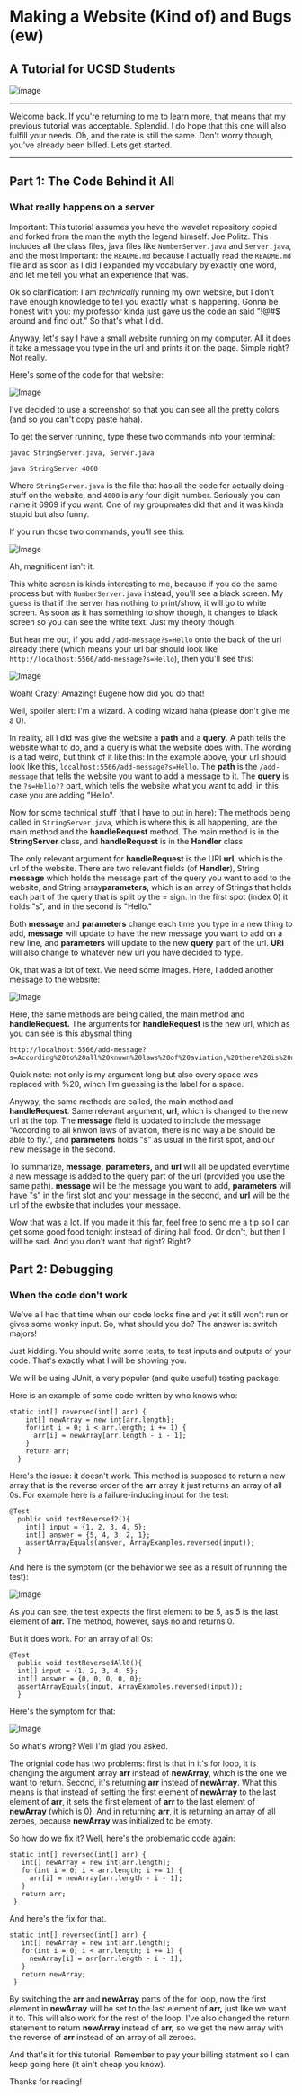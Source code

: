# Making a Website (Kind of) and Bugs (ew)
## A Tutorial for UCSD Students

![image](hishitpost.jpg)

---

Welcome back. If you're returning to me to learn more, that means that my previous tutorial was acceptable. Splendid. I do hope that this one will also fulfill your needs. Oh, and the rate is still the same. Don't worry though, you've already been billed. Lets get started.

---
## Part 1: The Code Behind it All
### What really happens on a server 

Important: This tutorial assumes you have the wavelet repository copied and forked from the man the myth the legend himself: Joe Politz. This includes all the class files, java files like `NumberServer.java` and `Server.java`, and the most important: the `README.md` because I actually read the `README.md` file and as soon as I did I expanded my vocabulary by exactly one word, and let me tell you what an experience that was.

Ok so clarification: I am *technically* running my own website, but I don't have enough knowledge to tell you exactly what is happening. Gonna be honest with you: my professor kinda just gave us the code an said "!@#$ around and find out." So that's what I did.

Anyway, let's say I have a small website running on my computer. All it does it take a message you type in the url and prints it on the page. Simple right? Not really.

Here's some of the code for that website:

![Image](lr2-1.png)

I've decided to use a screenshot so that you can see all the pretty colors (and so you can't copy paste haha).

To get the server running, type these two commands into your terminal:
```
javac StringServer.java, Server.java
```
```
java StringServer 4000
```
Where `StringServer.java` is the file that has all the code for actually doing stuff on the website, and `4000` is any four digit number. Seriously you can name it 6969 if you want. One of my groupmates did that and it was kinda stupid but also funny.

If you run those two commands, you'll see this:

![Image](lr2-2.png)

Ah, magnificent isn't it.

This white screen is kinda interesting to me, because if you do the same process but with `NumberServer.java` instead, you'll see a black screen. My guess is that if the server has nothing to print/show, it will go to white screen. As soon as it has something to show though, it changes to black screen so you can see the white text. Just my theory though.

But hear me out, if you add `/add-message?s=Hello` onto the back of the url already there (which means your url bar should look like `http://localhost:5566/add-message?s=Hello`), then you'll see this:

![Image](lr2-3.png)

Woah! Crazy! Amazing! Eugene how did you do that!

Well, spoiler alert: I'm a wizard. A coding wizard haha (please don't give me a 0).

In reality, all I did was give the website a **path** and a **query**. A path tells the website what to do, and a query is what the website does with. The wording is a tad weird, but think of it like this: In the example above, your url should look like this, `localhost:5566/add-message?s=Hello`. The **path** is the `/add-message` that tells the website you want to add a message to it. The **query** is the `?s=Hello??` part, which tells the website what you want to add, in this case you are adding "Hello". 

Now for some technical stuff (that I have to put in here): The methods being called in `StringServer.java`, which is where this is all happening, are the main method and the **handleRequest** method. The main method is in the **StringServer** class, and **handleRequest** is in the **Handler** class. 

The only relevant argument for **handleRequest** is the URI **url**, which is the url of the website. There are two relevant fields (of **Handler**), String **message** which holds the message part of the query you want to add to the website, and String array**parameters,** which is an array of Strings that holds each part of the query that is split by the = sign. In the first spot (index 0) it holds "s", and in the second is "Hello." 

Both **message** and **parameters** change each time you type in a new thing to add, **message** will update to have the new message you want to add on a new line, and **parameters** will update to the new **query** part of the url. **URI** will also change to whatever new url you have decided to type.

Ok, that was a lot of text. We need some images. Here, I added another message to the website:

![Image](lr2-4.png)

Here, the same methods are being called, the main method and **handleRequest.** The arguments for **handleRequest** is the new url, which as you can see is this abysmal thing
```
http://localhost:5566/add-message?s=According%20to%20all%20known%20laws%20of%20aviation,%20there%20is%20no%20way%20a%20bee%20should%20be%20able%20to%20fly.
```
Quick note: not only is my argument long but also every space was replaced with %20, wihch I'm guessing is the label for a space.

Anyway, the same methods are called, the main method and **handleRequest**. Same relevant argument, **url**, which is changed to the new url at the top. The **message** field is updated to include the message "According to all knwon laws of aviation, there is no way a be should be able to fly.", and **parameters** holds "s" as usual in the first spot, and our new message in the second. 

To summarize, **message,** **parameters,** and **url** will all be updated everytime a new message is added to the query part of the url (provided you use the same path). **message** will be the message you want to add, **parameters** will have "s" in the first slot and your message in the second, and **url** will be the url of the ewbsite that includes your message.

Wow that was a lot. If you made it this far, feel free to send me a tip so I can get some good food tonight instead of dining hall food. Or don't, but then I will be sad. And you don't want that right? Right?

## Part 2: Debugging
### When the code don't work

We've all had that time when our code looks fine and yet it still won't run or gives some wonky input. So, what should you do? The answer is: switch majors!

Just kidding. You should write some tests, to test inputs and outputs of your code. That's exactly what I will be showing you.

We will be using JUnit, a very popular (and quite useful) testing package.

Here is an example of some code written by who knows who:

```
static int[] reversed(int[] arr) {
    int[] newArray = new int[arr.length];
    for(int i = 0; i < arr.length; i += 1) {
      arr[i] = newArray[arr.length - i - 1];
    }
    return arr;
  }
  ```
Here's the issue: it doesn't work. This method is supposed to return a new array that is the reverse order of the **arr** array it just returns an array of all 0s.
For example here is a failure-inducing input for the test:
```
@Test
  public void testReversed2(){
    int[] input = {1, 2, 3, 4, 5};
    int[] answer = {5, 4, 3, 2, 1};
    assertArrayEquals(answer, ArrayExamples.reversed(input));
  }
```
And here is the symptom (or the behavior we see as a result of running the test): 

![Image](lr2-5.png)

As you can see, the test expects the first element to be 5, as 5 is the last element of **arr.** The method, however, says no and returns 0.

But it does work. For an array of all 0s:
```
@Test
  public void testReversedAll0(){
  int[] input = {1, 2, 3, 4, 5};
  int[] answer = {0, 0, 0, 0, 0};
  assertArrayEquals(input, ArrayExamples.reversed(input));
  }
```
 Here's the symptom for that: 
 
 ![Image](lr2-6.png)
 
So what's wrong? Well I'm glad you asked.

The orignial code has two problems: first is that in it's for loop, it is changing the argument array **arr** instead of **newArray**, which is the one we want to return. Second, it's returning **arr** instead of **newArray**. What this means is that instead of setting the first element of **newArray** to the last element of **arr**, it sets the first element of **arr** to the last element of **newArray** (which is 0). And in returning **arr**, it is returning an array of all zeroes, because **newArray** was initialized to be empty.

So how do we fix it? Well, here's the problematic code again:

 ```
static int[] reversed(int[] arr) {
    int[] newArray = new int[arr.length];
    for(int i = 0; i < arr.length; i += 1) {
      arr[i] = newArray[arr.length - i - 1];
    }
    return arr;
  }
 ```
 And here's the fix for that. 
 ```
 static int[] reversed(int[] arr) {
    int[] newArray = new int[arr.length];
    for(int i = 0; i < arr.length; i += 1) {
      newArray[i] = arr[arr.length - i - 1];
    }
    return newArray;
  }
  ```
  
By switching the **arr** and **newArray** parts of the for loop, now the first element in **newArray** will be set to the last element of **arr,** just like we want it to. This will also work for the rest of the loop.
I've also changed the return statement to return **newArray** instead of **arr,** so we get the new array with the reverse of **arr** instead of an array of all zeroes.

And that's it for this tutorial. Remember to pay your billing statment so I can keep going here (it ain't cheap you know).

Thanks for reading!




 




